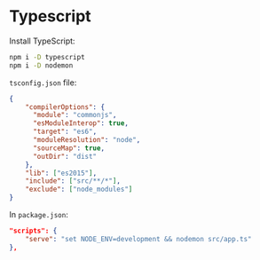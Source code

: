 # Typescript

Install TypeScript:
```Bash
npm i -D typescript
npm i -D nodemon
```

`tsconfig.json` file:
```json
{
    "compilerOptions": {
      "module": "commonjs",
      "esModuleInterop": true,
      "target": "es6",
      "moduleResolution": "node",
      "sourceMap": true,
      "outDir": "dist"
    },
    "lib": ["es2015"],
    "include": ["src/**/*"],
    "exclude": ["node_modules"]
}
```

In `package.json`:
```json
"scripts": {
    "serve": "set NODE_ENV=development && nodemon src/app.ts"
},
```

